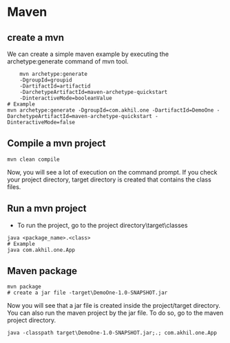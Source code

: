 # Maven

## create a mvn 
We can create a simple maven example by executing the archetype:generate command of mvn tool.


```
    mvn archetype:generate 
    -DgroupId=groupid 
    -DartifactId=artifactid   
    -DarchetypeArtifactId=maven-archetype-quickstart 
    -DinteractiveMode=booleanValue 
# Example
mvn archetype:generate -DgroupId=com.akhil.one -DartifactId=DemoOne -DarchetypeArtifactId=maven-archetype-quickstart -DinteractiveMode=false 
```

## Compile a mvn project
```
mvn clean compile  
```
Now, you will see a lot of execution on the command prompt. If you check your project directory, target directory is created that contains the class files.

## Run a mvn project
- To run the project, go to the project directory\target\classes
```
java <package_name>.<class>  
# Example
java com.akhil.one.App
```
## Maven package
```
mvn package  
# create a jar file -target\DemoOne-1.0-SNAPSHOT.jar
```
Now you will see that a jar file is created inside the project/target directory.
You can also run the maven project by the jar file. To do so, go to the maven project directory.
```
java -classpath target\DemoOne-1.0-SNAPSHOT.jar;.; com.akhil.one.App
```


